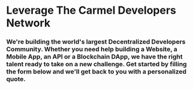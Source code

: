 # Leverage The Carmel Developers Network

### We're building the world's largest **Decentralized Developers Community**. Whether you need help building a Website, a Mobile App, an API or a Blockchain DApp, we have the right talent ready to take on a new challenge. Get started by filling the form below and we'll get back to you with a personalized quote.
